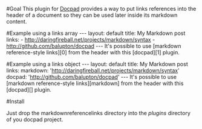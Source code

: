 #Goal
This plugin for [Docpad](http://github.com/balupton/docpad) provides a way to put links references into the header of a document so they can be used later inside its markdown content.

#Example using a links array
	---
	layout: default
	title: My Markdown post
	links:
	  - http://daringfireball.net/projects/markdown/syntax
	  - http://github.com/balupton/docpad
	---
	It's possible to use [markdown reference-style links][0] from the header with this [docpad][1] plugin.

#Example using a links object
	---
	layout: default
	title: My Markdown post
	links:
	  markdown: 'http://daringfireball.net/projects/markdown/syntax'
	  docpad: 'http://github.com/balupton/docpad'
	---
	It's possible to use [markdown reference-style links][markdown] from the header with this [docpad][] plugin.

#Install

Just drop the markdownreferencelinks directory into the *plugins* directory of you docpad project.
